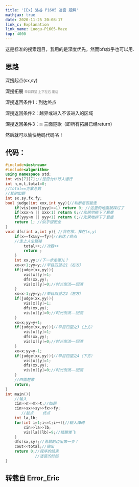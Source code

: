 ```yaml
---
title: '[Ex] 洛谷 P1605 迷宫 题解'
mathjax: true
date: 2020-11-25 20:08:17
link_c: Explanation
link_name: Luogu-P1605-Maze
top: 4000
---
```


这是标准的搜索题目，我用的是深度优先，然而bfs似乎也可以用.

<!--more-->

## 思路

深搜起点(sx,sy)

深搜拓展 <font size=1 color=grey>举目四望 上下左右 废话 </font>

深搜返回条件1：到达终点

深搜返回条件2：越界或进入不该进入的区域

深搜返回条件3：<font size=1 color=grey>四</font> 三面楚歌（即所有拓展已经return）


然后就可以愉快地码代码咯！

## 代码：


```cpp
#include<iostream>
#include<algorithm>
using namespace std;
int vis[7][7];//是否允许行人通行
int n,m,t,total=0;
//total==方案总数
//其他如题
int sx,sy,fx,fy;
bool judge(int xxx,int yyy){//判断是否能走
	if(vis[xxx][yyy]>=1) return 0; //这里的地面被踩过了
	if(xxx>n || xxx<1) return 0;//光荣地掉下了悬崖
	if(yyy>m || yyy<1) return 0;//光荣地掉下了悬崖
	return 1; //似乎很安全
}
void dfs(int x,int y){ //我在那，我在(x,y)
	if(x==fx&&y==fy){//到达了终点
	//走上人生巅峰
		total++;//次数++
		return ;
	}
	int xx,yy;//下一步走哪儿？
	xx=x+1;yy=y;//举目四望之1（右方）
	if(judge(xx,yy)){
		vis[x][y]=1;
		dfs(xx,yy);
		vis[x][y]=0;//时光倒流——回溯
	}
	xx=x-1;yy=y;//举目四望之2（左方）
	if(judge(xx,yy)){
		vis[x][y]=1;
		dfs(xx,yy);
		vis[x][y]=0;//时光倒流——回溯
	}
	xx=x;yy=y+1;
	if(judge(xx,yy)){//举目四望之3（上方）
		vis[x][y]=1;
		dfs(xx,yy);
		vis[x][y]=0;//时光倒流——回溯
	}
	xx=x;yy=y-1;
	if(judge(xx,yy)){//举目四望之4（下方）
		vis[x][y]=1;
		dfs(xx,yy);
		vis[x][y]=0;//时光倒流——回溯
	}
	//四面楚歌
	return; 
} 
int main(){
    //输入
	cin>>n>>m>>t;//如题
	cin>>sx>>sy>>fx>>fy;
	   //起点    终点
	int la,lb;
	for(int i=1;i<=t;i++){//输入障碍
		cin>>la>>lb;
		vis[la][lb]=9;//插翅难飞
	}
	dfs(sx,sy);//勇敢的迈出第一步！
	cout<<total;//输出
	return 0;//程序的结束
	         //迷宫的终结
}
```

## 转载自 Error_Eric